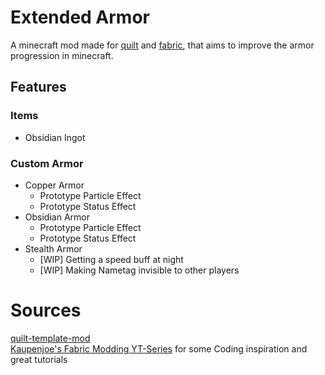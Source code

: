 # Extended Armor
A minecraft mod made for [quilt](https://quiltmc.org/en/) and 
[fabric](https://fabricmc.net/), that aims to improve the armor 
progression in minecraft.
## Features
### Items
- Obsidian Ingot
### Custom Armor
- Copper Armor
    - Prototype Particle Effect
    - Prototype Status Effect
- Obsidian Armor
    - Prototype Particle Effect
    - Prototype Status Effect
- Stealth Armor
  - [WIP] Getting a speed buff at night
  - [WIP] Making Nametag invisible to other players
# Sources
[quilt-template-mod](https://github.com/QuiltMC/quilt-template-mod)</br>
[Kaupenjoe's Fabric Modding YT-Series](https://www.youtube.com/playlist?list=PLKGarocXCE1EO43Dlf5JGh7Yk-kRAXUEJ) 
for some Coding inspiration and great tutorials
